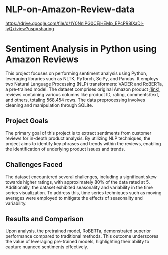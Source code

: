 # NLP-on-Amazon-Review-data

https://drive.google.com/file/d/1Y0NnlPG0CEjHEMp_EPcPR8lXaDI-iyQx/view?usp=sharing

<h1>Sentiment Analysis in Python using Amazon Reviews</h1>

<p>This project focuses on performing sentiment analysis using Python, leveraging libraries such as NLTK, PyTorch, SciPy, and Pandas. It employs two Natural Language Processing (NLP) transformers: VADER and RoBERTa, a pre-trained model. The dataset comprises original Amazon product <a href="https://drive.google.com/file/d/1Y0NnlPG0CEjHEMp_EPcPR8lXaDI-iyQx/view?usp=sharing">(link)<a> reviews containing various columns like product ID, rating, comments/text, and others, totaling 568,454 rows. The data preprocessing involves cleaning and manipulation through SQLite.</p>

<h2>Project Goals</h2>

<p>The primary goal of this project is to extract sentiments from customer reviews for in-depth product analysis. By utilizing NLP techniques, the project aims to identify key phrases and trends within the reviews, enabling the identification of underlying product issues and trends.</p>

<h2>Challenges Faced</h2>

<p>The dataset encountered several challenges, including a significant skew towards higher ratings, with approximately 80% of the data rated at 5. Additionally, the dataset exhibited seasonality and variability in the time series visualization. To address this, time series techniques such as moving averages were employed to mitigate the effects of seasonality and variability.</p>

<h2>Results and Comparison</h2>

<p>Upon analysis, the pretrained model, RoBERTa, demonstrated superior performance compared to traditional methods. This outcome underscores the value of leveraging pre-trained models, highlighting their ability to capture nuanced sentiments effectively.</p>
